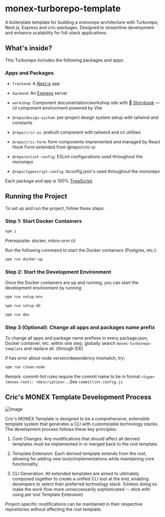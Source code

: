 # monex-turborepo-template

A boilerplate template for building a monorepo architecture with Turborepo, Next.js, Express and cric-packages. Designed to streamline development and enhance scalability for full-stack applications.

## What's inside?

This Turborepo includes the following packages and apps:

### Apps and Packages

- `frontend`: A [Next.js](https://nextjs.org/) app
- `backend`: An [Express](https://expressjs.com/) server
- `workshop`: Component documentation/workshop site with 📖 [Storybook](https://storybook.js.org/) — UI component environment powered by Vite

- `@repo/design-system`: per-project design system setup with tailwind and constants

- `@repo/cric-ui`: prebuilt component with tailwind and cn utilities
- `@repo/cric-form`: form components impremented and managed by React Hook Form extended from @repo/cric-ui
- `@repo/eslint-config`: ESLint configurations used throughout the monorepo
- `@repo/typescript-config`: tsconfig.json's used throughout the monorepo

Each package and app is 100% [TypeScript](https://www.typescriptlang.org/).

## Running the Project

To set up and run the project, follow these steps:

### Step 1: Start Docker Containers

```bash
npm i
```

Prerequisite: docker, mikro-orm cli

Run the following command to start the Docker containers (Postgres, etc.):

```bash
npm run docker:up
```

### Step 2: Start the Development Environment

Once the Docker containers are up and running, you can start the development environment by running:

```bash
npm run setup-env
```

```bash
npm run setup-db
```

```bash
npm run dev
```

### Step 3 (Optional): Change all apps and packages name prefix

To change all apps and package name prefixes in every package.json, Docker container, etc. within one step, globally search `monex-turborepo-template` and replace all. (through IDE)

if has error about node version/dependency mismatch, try:

```bash
npm run clean-node
```

Remark: commit-lint rules require the commit name to be in format `<type>(monex-root): <description>` ...See `commitlint.config.js`

## Cric's MONEX Template Development Process
![image](https://github.com/user-attachments/assets/79f526de-17a0-4a08-afc1-2ee88d4ebed2)

Cric's MONEX Template is designed to be a comprehensive, extensible template system that generates a CLI with customizable technology stacks. The development process follows these key principles:

1. Core Changes: Any modifications that should affect all derived templates must be implemented in or merged back to the root template.

2. Template Extension: Each derived template extends from the root, allowing for adding new tools/implementations while maintaining core functionality.

3. CLI Generation: All extended templates are aimed to ultimately composed together to create a unified CLI tool at the end, enabling developers to select their preferred technology stack. (Unless doing so make the work flow more unneccessarily sophisticated -- stick with using per tool Template Extension)

Project-specific modifications can be maintained in their respective repositories without affecting the root template.
